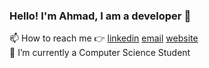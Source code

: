 ### Hello! I'm Ahmad, I am a developer 👋
📫 How to reach me 👉 [linkedin](https://www.linkedin.com/in/ahmadmasud/) [email](mailto:ahmadmasud25@hotmail.com) [website](https://ahmad-masud.github.io/contact)<br />
🌱 I’m currently a Computer Science Student<br />
